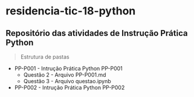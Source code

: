 # residencia-tic-18-python
## Repositório das atividades de Instrução Prática Python

> Estrutura de pastas
* PP-P001 - Intrução Prática Python PP-P001
    * Questão 2 - Arquivo PP-P001.md
    * Questão 3 - Arquivo questao.ipynb
* PP-P002 - Intrução Prática Python PP-P002